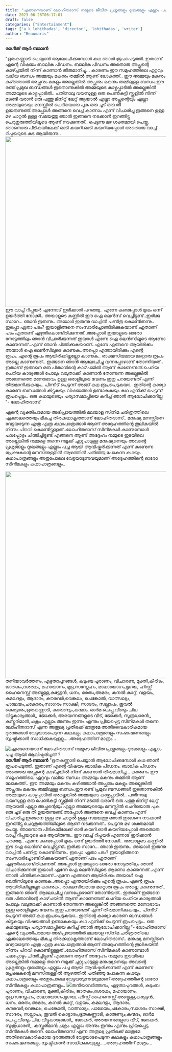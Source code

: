 ```yaml
---
title: "എങ്ങനെയാണ് ലോഹിതദാസ് നമ്മുടെ ജീവിത പ്രശ്നങ്ങളും ദുഃഖങ്ങളും എല്ലാം പച്ച ആയി ആവിഷ്കരിച്ചത് ?"
date: 2023-06-28T06:17:01
draft: false
categories: ["Entertainment"]
tags: ['a k lohithadas', 'director', 'lohithadas', 'writer']
author: "Beaumaris"
---
```


<strong>രാഗീത് ആർ ബാലൻ</strong>

"ഭൂതകണ്ണാടി ചെയ്യാൻ ആലോചിക്കുമ്പോൾ കഥ ഞാൻ രൂപപെടുത്തി. ഇതാണ് എന്റെ വിഷയം ബാലിക പീഡനം. ബാലിക പീഡനം അതൊരു അച്ഛന്റെ കാഴ്ച്ചയിൽ നിന്ന് കാണാൻ തീരുമാനിച്ചു... കാരണം ഈ സമൂഹത്തിലെ ഏറ്റവും വലിയ ബന്ധം അമ്മയും മകനും തമ്മിൽ ആണ് ലോകത്ത്.. ഈ അമ്മയും മകനും കഴിഞ്ഞാൽ അച്ഛനും മകളും അല്ലെങ്കിൽ അച്ഛനും മകനും തമ്മിലുള്ള ബന്ധം.ഈ രണ്ട് പ്രമുഖ ബന്ധങ്ങൾ ഇതൊന്നുകിൽ അമ്മയുടെ കാഴ്ചപ്പാടിൽ അല്ലെങ്കിൽ അമ്മയുടെ കാഴ്ചപ്പാടിൽ.. പതിനാലു വയസുള്ള ഒരു പെൺകുട്ടി സ്കൂളിൽ നിന്ന് മടങ്ങി വരാൻ ഒരു പത്തു മിനിറ്റ് ലേറ്റ് ആയാൽ എല്ലാ അച്ഛന്റെയും എല്ലാ അമ്മയുടെയും മനസ്സിൽ ചെറിയൊരു പുക ഒരു ചൂട് ഒരു തീ ഉയരുന്നുണ്ട്.അപ്പോൾ അങ്ങനെ വെച്ച് കാണാം എന്ന് വിചാരിച്ചു.ഇങ്ങനെ ഉള്ള മഴ ചാറ്റൽ ഉള്ള സമയത്തു ഞാൻ ഇങ്ങനെ നടക്കാൻ ഇറങ്ങിട്ടു ചെറുതുരുത്തിയിലൂടെ ആണ് നടക്കുന്നത്.. പെട്ടന്നു മഴ ശക്തമായി പെയ്തു. ഞാനൊരു പീടികയിലേക്ക് ഓടി കയറി.ഓടി കയറിയപ്പോൾ അതൊരു വാച്ച് റിപ്പയറുടെ കട ആയിരുന്നു.. <a href="https://cdn.boolokam.com/articles/2023/06/qqff.jpg"><img class="size-large wp-image-401330 aligncenter" src="https://cdn.boolokam.com/articles/2023/06/qqff-1024x683.jpg" alt="" width="800" height="534" /></a>ഈ വാച്ച് റിപ്പയർ എന്നോട് ഇരിക്കാൻ പറഞ്ഞു.. എന്നേ കണ്ടപ്പോൾ മുഖം ഒന്ന് ഉയർത്തി നോക്കി.. അയാളുടെ കണ്ണിൽ ഈ ഐ ലെൻസ് വെച്ചിട്ടുണ്ട്..ഇരിക്കു സാറേ... ഞാൻ ഇരുന്നു.. അയാൾ ഇരുന്നു വാച്ചിൽ പണിതു കൊണ്ടിരുന്നു.. ഇപ്പൊ ഏതാ പടം? ഇയാളിങ്ങനെ സംസാരിച്ചോണ്ടിരിക്കുകയാണ്.ഏതാണ് പടം ഏതാണ് എഴുതികൊണ്ടിരിക്കുന്നത്..അപ്പോൾ ഇയാളുടെ ഓരോ നോട്ടത്തിലും ഞാൻ വിചാരിക്കുന്നത് ഇയാൾ എന്നേ ഐ ലെൻസിലൂടെ ആണോ കാണുന്നത്..എന്ന് ഞാൻ ചിന്തിക്കുകയാണ്..എന്നേ എങ്ങനെ ആയിരിക്കും അയാൾ ഐ ലെൻസിലൂടെ കാണുക..അപ്പൊ എന്തായിരിക്കും എന്റെ രൂപം..എന്റെ രൂപം ആയിരിക്കില്ലല്ലോ കാണുക.. രാക്ഷസിയമായ മറ്റൊരു രൂപം അല്ലെ കാണുന്നത്.. ഇങ്ങനെ ഞാൻ ആലോചിച്ചു വന്നപ്പോഴാണ് തോന്നിയത്.. ഇതാണ് ഇങ്ങനെ ഒരു പിതാവിന്റെ കാഴ്‌ചയിൽ ആണ് കാണേണ്ടത്.ചെറിയ ചെറിയ കാര്യങ്ങൾ പോലും വലുതാക്കി കാണാൻ തോന്നുന്ന അല്ലെങ്കിൽ അങ്ങനത്തെ മനോഭാവം ഉള്ള ഒരാളിലൂടെ വേണം ഇതു പറയേണ്ടത് എന്ന് തീരുമാനിക്കുകയും.. പിന്നീട് പെട്ടന്ന് അങ്ങ് കഥ രൂപപെടുകയാ.. ഇതിന്റെ കാര്യാ കാരണ ബന്ധങ്ങൾ കിട്ടുകയും വിഷയങ്ങൾ ഉണ്ടാകുകയും കഥ എനിക്ക് പെട്ടന്ന് രൂപപ്പെടും.. ഒരു കഥയുടെയും പര്യാസമാപ്തിയെ കുറിച്ച് ഞാൻ ആലോചിക്കാറില്ല "- ലോഹിതദാസ്

എന്റെ വ്യക്തിപരമായ അഭിപ്രായത്തിൽ മലയാള സിനിമ ചരിത്രത്തിലെ എക്കാലത്തെയും മികച്ച തിരക്കഥാകൃത്താണ് ലോഹിതദാസ്.. മനുഷ്യ മനസ്സിനെ വേട്ടയാടുന്ന എത്ര എത്ര കഥാപാത്രങ്ങൾ ആണ് അദ്ദേഹത്തിന്റെ തൂലികയിൽ നിന്നും പിറവി കൊണ്ടിട്ടുള്ളത്..ലോഹിതദാസ് സിനിമകൾ കാണുമ്പോൾ പലപ്പോഴും ചിന്തിച്ചിട്ടുണ്ട് എങ്ങനെ ആണ് അദ്ദേഹം നമ്മുടെ ഇടയിലെ അല്ലെങ്കിൽ നമ്മളെ തന്നെ നമുക്ക് ചുറ്റുപാടുള്ള മനുഷ്യനെയും അവന്റെ പ്രശ്നങ്ങളും ദുഃഖങ്ങളും എല്ലാം പച്ച ആയി ആവിഷ്കരിക്കുന്നത് എന്ന്.കാണുന്ന പ്രേക്ഷകന്റെ മനസിനുള്ളിൽ ആഴത്തിൽ പതിഞ്ഞു പോകുന്ന കഥയും കഥാപാത്രങ്ങളും അതുപോലെ വേട്ടയാടുന്നവയുമാണ് അദ്ദേഹത്തിന്റെ ഓരോ സിനിമകളും കഥാപാത്രങ്ങളും..

<a href="https://cdn.boolokam.com/articles/2023/06/dqdffffff-1.jpg"><img class="wp-image-401329 aligncenter" src="https://cdn.boolokam.com/articles/2023/06/dqdffffff-1.jpg" alt="" width="839" height="647" /></a>തനിയാവർത്തനം, എഴുതാപുറങ്ങൾ, കുടുംബ പുരാണം, വിചാരണ, മുക്തി,കീരിടം, ജാതകം,ദശരഥം, മഹായാനം, മുദ്ര,സസ്നേഹം, മാലായോഗം,മൃഗയ, ഹിസ്സ്‌ ഹൈനെസ്സ് അബ്ദുള്ള,കുട്ടേട്ടൻ, ധനം, ഭരതം,അമരം, കനൽ കാറ്റ്, വളയം, കമലദളം, ആദാരം, കൗരവർ,വെങ്കലം, ചെങ്കോൽ, വാത്സല്യം, പാഥേയം,ചകോരം,സാഗരം സാക്ഷി, സാദരം, സല്ലാപം, തൂവൽ കൊട്ടാരം,ഭൂതകണ്ണാടി, കാരുണ്യം,കന്മദം, ഓർമ ചെപ്പു,വീണ്ടും ചില വീട്ടുകാര്യങ്ങൾ,, ജോക്കർ, അരയന്നങ്ങളുടെ വീട്, ജോക്കർ, സൂത്രധാരൻ,, കസ്തൂരിമാൻ,ചക്രം എല്ലാം അന്നും ഇന്നും എന്നും പ്രിയപ്പെട്ട സിനിമകൾ തന്നെ. ലോഹിതദാസ് എന്ന അതുല്യ പ്രതിഭക്ക് മാത്രമേ അതിവൈകാരികമായ ദുരന്തങ്ങൾ വേട്ടയാടപെടുന്ന കഥകളും കഥാപാത്രങ്ങളും സംഭാഷണങ്ങളും സൃഷ്ടിക്കാൻ സാധിക്കുകയുള്ളു.....അദ്ദേഹത്തിന് മാത്രം...


![എങ്ങനെയാണ് ലോഹിതദാസ് നമ്മുടെ ജീവിത പ്രശ്നങ്ങളും ദുഃഖങ്ങളും എല്ലാം പച്ച ആയി ആവിഷ്കരിച്ചത് ?](https://cdn.boolokam.com/articles/2023/06/qqff-1024x683.jpg)**രാഗീത് ആർ ബാലൻ** "ഭൂതകണ്ണാടി ചെയ്യാൻ ആലോചിക്കുമ്പോൾ കഥ ഞാൻ രൂപപെടുത്തി. ഇതാണ് എന്റെ വിഷയം ബാലിക പീഡനം. ബാലിക പീഡനം അതൊരു അച്ഛന്റെ കാഴ്ച്ചയിൽ നിന്ന് കാണാൻ തീരുമാനിച്ചു... കാരണം ഈ സമൂഹത്തിലെ ഏറ്റവും വലിയ ബന്ധം അമ്മയും മകനും തമ്മിൽ ആണ് ലോകത്ത്.. ഈ അമ്മയും മകനും കഴിഞ്ഞാൽ അച്ഛനും മകളും അല്ലെങ്കിൽ അച്ഛനും മകനും തമ്മിലുള്ള ബന്ധം.ഈ രണ്ട് പ്രമുഖ ബന്ധങ്ങൾ ഇതൊന്നുകിൽ അമ്മയുടെ കാഴ്ചപ്പാടിൽ അല്ലെങ്കിൽ അമ്മയുടെ കാഴ്ചപ്പാടിൽ.. പതിനാലു വയസുള്ള ഒരു പെൺകുട്ടി സ്കൂളിൽ നിന്ന് മടങ്ങി വരാൻ ഒരു പത്തു മിനിറ്റ് ലേറ്റ് ആയാൽ എല്ലാ അച്ഛന്റെയും എല്ലാ അമ്മയുടെയും മനസ്സിൽ ചെറിയൊരു പുക ഒരു ചൂട് ഒരു തീ ഉയരുന്നുണ്ട്.അപ്പോൾ അങ്ങനെ വെച്ച് കാണാം എന്ന് വിചാരിച്ചു.ഇങ്ങനെ ഉള്ള മഴ ചാറ്റൽ ഉള്ള സമയത്തു ഞാൻ ഇങ്ങനെ നടക്കാൻ ഇറങ്ങിട്ടു ചെറുതുരുത്തിയിലൂടെ ആണ് നടക്കുന്നത്.. പെട്ടന്നു മഴ ശക്തമായി പെയ്തു. ഞാനൊരു പീടികയിലേക്ക് ഓടി കയറി.ഓടി കയറിയപ്പോൾ അതൊരു വാച്ച് റിപ്പയറുടെ കട ആയിരുന്നു.. [](https://cdn.boolokam.com/articles/2023/06/qqff.jpg)ഈ വാച്ച് റിപ്പയർ എന്നോട് ഇരിക്കാൻ പറഞ്ഞു.. എന്നേ കണ്ടപ്പോൾ മുഖം ഒന്ന് ഉയർത്തി നോക്കി.. അയാളുടെ കണ്ണിൽ ഈ ഐ ലെൻസ് വെച്ചിട്ടുണ്ട്..ഇരിക്കു സാറേ... ഞാൻ ഇരുന്നു.. അയാൾ ഇരുന്നു വാച്ചിൽ പണിതു കൊണ്ടിരുന്നു.. ഇപ്പൊ ഏതാ പടം? ഇയാളിങ്ങനെ സംസാരിച്ചോണ്ടിരിക്കുകയാണ്.ഏതാണ് പടം ഏതാണ് എഴുതികൊണ്ടിരിക്കുന്നത്..അപ്പോൾ ഇയാളുടെ ഓരോ നോട്ടത്തിലും ഞാൻ വിചാരിക്കുന്നത് ഇയാൾ എന്നേ ഐ ലെൻസിലൂടെ ആണോ കാണുന്നത്..എന്ന് ഞാൻ ചിന്തിക്കുകയാണ്..എന്നേ എങ്ങനെ ആയിരിക്കും അയാൾ ഐ ലെൻസിലൂടെ കാണുക..അപ്പൊ എന്തായിരിക്കും എന്റെ രൂപം..എന്റെ രൂപം ആയിരിക്കില്ലല്ലോ കാണുക.. രാക്ഷസിയമായ മറ്റൊരു രൂപം അല്ലെ കാണുന്നത്.. ഇങ്ങനെ ഞാൻ ആലോചിച്ചു വന്നപ്പോഴാണ് തോന്നിയത്.. ഇതാണ് ഇങ്ങനെ ഒരു പിതാവിന്റെ കാഴ്‌ചയിൽ ആണ് കാണേണ്ടത്.ചെറിയ ചെറിയ കാര്യങ്ങൾ പോലും വലുതാക്കി കാണാൻ തോന്നുന്ന അല്ലെങ്കിൽ അങ്ങനത്തെ മനോഭാവം ഉള്ള ഒരാളിലൂടെ വേണം ഇതു പറയേണ്ടത് എന്ന് തീരുമാനിക്കുകയും.. പിന്നീട് പെട്ടന്ന് അങ്ങ് കഥ രൂപപെടുകയാ.. ഇതിന്റെ കാര്യാ കാരണ ബന്ധങ്ങൾ കിട്ടുകയും വിഷയങ്ങൾ ഉണ്ടാകുകയും കഥ എനിക്ക് പെട്ടന്ന് രൂപപ്പെടും.. ഒരു കഥയുടെയും പര്യാസമാപ്തിയെ കുറിച്ച് ഞാൻ ആലോചിക്കാറില്ല "- ലോഹിതദാസ് എന്റെ വ്യക്തിപരമായ അഭിപ്രായത്തിൽ മലയാള സിനിമ ചരിത്രത്തിലെ എക്കാലത്തെയും മികച്ച തിരക്കഥാകൃത്താണ് ലോഹിതദാസ്.. മനുഷ്യ മനസ്സിനെ വേട്ടയാടുന്ന എത്ര എത്ര കഥാപാത്രങ്ങൾ ആണ് അദ്ദേഹത്തിന്റെ തൂലികയിൽ നിന്നും പിറവി കൊണ്ടിട്ടുള്ളത്..ലോഹിതദാസ് സിനിമകൾ കാണുമ്പോൾ പലപ്പോഴും ചിന്തിച്ചിട്ടുണ്ട് എങ്ങനെ ആണ് അദ്ദേഹം നമ്മുടെ ഇടയിലെ അല്ലെങ്കിൽ നമ്മളെ തന്നെ നമുക്ക് ചുറ്റുപാടുള്ള മനുഷ്യനെയും അവന്റെ പ്രശ്നങ്ങളും ദുഃഖങ്ങളും എല്ലാം പച്ച ആയി ആവിഷ്കരിക്കുന്നത് എന്ന്.കാണുന്ന പ്രേക്ഷകന്റെ മനസിനുള്ളിൽ ആഴത്തിൽ പതിഞ്ഞു പോകുന്ന കഥയും കഥാപാത്രങ്ങളും അതുപോലെ വേട്ടയാടുന്നവയുമാണ് അദ്ദേഹത്തിന്റെ ഓരോ സിനിമകളും കഥാപാത്രങ്ങളും.. [![](https://cdn.boolokam.com/articles/2023/06/dqdffffff-1.jpg)](https://cdn.boolokam.com/articles/2023/06/dqdffffff-1.jpg)തനിയാവർത്തനം, എഴുതാപുറങ്ങൾ, കുടുംബ പുരാണം, വിചാരണ, മുക്തി,കീരിടം, ജാതകം,ദശരഥം, മഹായാനം, മുദ്ര,സസ്നേഹം, മാലായോഗം,മൃഗയ, ഹിസ്സ്‌ ഹൈനെസ്സ് അബ്ദുള്ള,കുട്ടേട്ടൻ, ധനം, ഭരതം,അമരം, കനൽ കാറ്റ്, വളയം, കമലദളം, ആദാരം, കൗരവർ,വെങ്കലം, ചെങ്കോൽ, വാത്സല്യം, പാഥേയം,ചകോരം,സാഗരം സാക്ഷി, സാദരം, സല്ലാപം, തൂവൽ കൊട്ടാരം,ഭൂതകണ്ണാടി, കാരുണ്യം,കന്മദം, ഓർമ ചെപ്പു,വീണ്ടും ചില വീട്ടുകാര്യങ്ങൾ,, ജോക്കർ, അരയന്നങ്ങളുടെ വീട്, ജോക്കർ, സൂത്രധാരൻ,, കസ്തൂരിമാൻ,ചക്രം എല്ലാം അന്നും ഇന്നും എന്നും പ്രിയപ്പെട്ട സിനിമകൾ തന്നെ. ലോഹിതദാസ് എന്ന അതുല്യ പ്രതിഭക്ക് മാത്രമേ അതിവൈകാരികമായ ദുരന്തങ്ങൾ വേട്ടയാടപെടുന്ന കഥകളും കഥാപാത്രങ്ങളും സംഭാഷണങ്ങളും സൃഷ്ടിക്കാൻ സാധിക്കുകയുള്ളു.....അദ്ദേഹത്തിന് മാത്രം...
